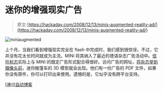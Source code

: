# 迷你的增强现实广告

> 原文:[https://hackaday.com/2008/12/13/minis-augmented-reality-ad/](https://hackaday.com/2008/12/13/minis-augmented-reality-ad/)

![miniaugmented](../Images/aa5db4b201a9cc4bc18b77fc8bb11f03.png "miniaugmented")

上个月，当我们看到增强现实完全在 flash 中完成时，我们感到很惊讶。不过，它并没有花太长时间就成为主流。MINI 将其纳入了最近的德语杂志广告活动中。[信托标志](http://en.wikipedia.org/wiki/Fiduciary_marker)实际上与 MINI 的既定广告形式配合得很好。访问广告的网址，[将杂志举到摄像头前](http://www.mini.de/de/de/webcam/index.jsp "MINI.de - Das neue MINI Cabrio")，迷你敞篷车的 3D 模型就会出现。他们有一份广告的 PDF 文件，如果你没有原件，你可以打印出来使用。遗憾的是，它似乎没有跨平台支持。

[通过[自动博客](http://www.autoblog.com/2008/12/13/mini-creates-amazing-3d-ad-using-your-webcam-w-video/)